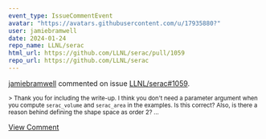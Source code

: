 ```yaml
---
event_type: IssueCommentEvent
avatar: "https://avatars.githubusercontent.com/u/17935880?"
user: jamiebramwell
date: 2024-01-24
repo_name: LLNL/serac
html_url: https://github.com/LLNL/serac/pull/1059
repo_url: https://github.com/LLNL/serac
---
```


<a href='https://github.com/jamiebramwell' target='_blank'>jamiebramwell</a> commented on issue <a href='https://github.com/LLNL/serac/pull/1059' target='_blank'>LLNL/serac#1059</a>.

<small>> Thank you for including the write-up. I think you don't need a parameter argument when you compute `serac_volume` and `serac_area` in the examples. Is this correct? Also, is there a reason behind defining the shape space as order 2?...</small>

<a href='https://github.com/LLNL/serac/pull/1059' target='_blank'>View Comment</a>